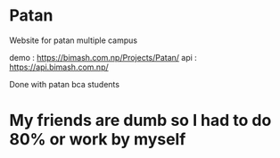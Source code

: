 # Patan

Website for patan multiple campus

demo : https://bimash.com.np/Projects/Patan/
api : https://api.bimash.com.np/

Done with patan bca students

# My friends are dumb so I had to do 80% or work by myself
